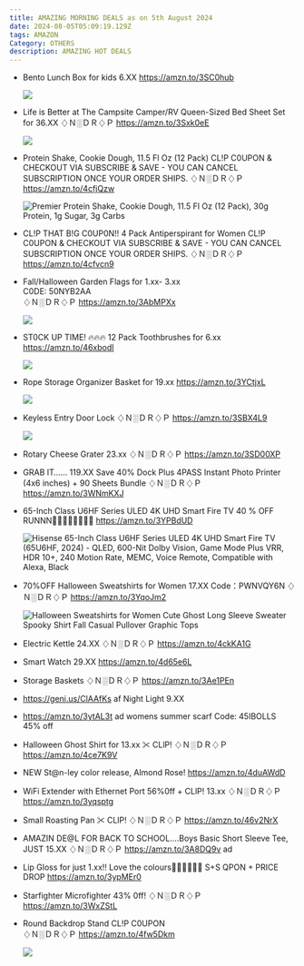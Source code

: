 ```yaml
---
title: AMAZING MORNING DEALS as on 5th August 2024
date: 2024-08-05T05:09:19.129Z
tags: AMAZON
Category: OTHERS
description: AMAZING HOT DEALS
---
```

* Bento Lunch Box for kids 6.XX
  https://amzn.to/3SC0hub<!--StartFragment-->

  ![](https://m.media-amazon.com/images/I/71iLfMdKj4L._AC_SL1500_.jpg)

  <!--EndFragment-->
* Life is Better at The Campsite Camper/RV Queen-Sized Bed Sheet Set for 36.XX
  ♢Ｎ░ＤＲ♢Ｐ
  https://amzn.to/3Sxk0eE<!--StartFragment-->

  ![](https://m.media-amazon.com/images/I/81foshFyXgL._AC_SL1500_.jpg)

  <!--EndFragment-->
* Protein Shake, Cookie Dough, 11.5 Fl Oz (12 Pack)
  CL!P C0UPON & CHECKOUT VIA SUBSCRIBE & SAVE - YOU CAN CANCEL SUBSCRIPTION ONCE YOUR ORDER SHIPS.
  ♢Ｎ░ＤＲ♢Ｐ
  https://amzn.to/4cfjQzw<!--StartFragment-->

  ![Premier Protein Shake, Cookie Dough, 11.5 Fl Oz (12 Pack), 30g Protein, 1g Sugar, 3g Carbs](https://m.media-amazon.com/images/I/81vw8+EonPL._SX679_PIbundle-12,TopRight,0,0_AA679SH20_.jpg)

  <!--EndFragment-->
* CL!P THAT B!G C0UP0N!!
  4 Pack Antiperspirant for Women
  CL!P C0UPON & CHECKOUT VIA SUBSCRIBE & SAVE - YOU CAN CANCEL SUBSCRIPTION ONCE YOUR ORDER SHIPS.
  ♢Ｎ░ＤＲ♢Ｐ
  https://amzn.to/4cfvcn9
* Fall/Halloween Garden Flags for 1.xx- 3.xx\
  C0DE: 50NYB2AA\
  ♢Ｎ░ＤＲ♢Ｐ
  https://amzn.to/3AbMPXx<!--StartFragment-->

  ![](https://m.media-amazon.com/images/I/51K0O9EfmSL._SR400,400_.jpg)

  <!--EndFragment-->
* ST0CK UP TIME! 🔥🔥🔥
  12 Pack Toothbrushes for 6.xx
  https://amzn.to/46xbodI<!--StartFragment-->

  ![](https://m.media-amazon.com/images/I/912IDUOaQdL._AC_SL1500_.jpg)

  <!--EndFragment-->
* Rope Storage Organizer Basket for 19.xx
  https://amzn.to/3YCtjxL<!--StartFragment-->

  ![](https://m.media-amazon.com/images/I/812EwCc-HdL._AC_SL1500_.jpg)

  <!--EndFragment-->
* Keyless Entry Door Lock 
  ♢Ｎ░ＤＲ♢Ｐ
  https://amzn.to/3SBX4L9<!--StartFragment-->

  ![](https://m.media-amazon.com/images/I/61jgj6ShrkL._AC_SL1500_.jpg)

  <!--EndFragment-->
* Rotary Cheese Grater 
  23.xx 
  ♢Ｎ░ＤＲ♢Ｐ
  https://amzn.to/3SD00XP
* GRAB IT…… 
  119.XX
  Save 40% 
  Dock Plus 4PASS Instant Photo Printer (4x6 inches) + 90 Sheets Bundle
  ♢Ｎ░ＤＲ♢Ｐ
  https://amzn.to/3WNmKXJ
* 65-Inch Class U6HF Series ULED 4K UHD Smart Fire TV 40 % OFF RUNNN🏃‍♀🏃‍♀🏃‍♀🏃‍♀
  https://amzn.to/3YPBdUD<!--StartFragment-->

  ![Hisense 65-Inch Class U6HF Series ULED 4K UHD Smart Fire TV (65U6HF, 2024) - QLED, 600-Nit Dolby Vision, Game Mode Plus VRR, HDR 10+, 240 Motion Rate, MEMC, Voice Remote, Compatible with Alexa, Black](https://m.media-amazon.com/images/I/71oAhtaqY1L.__AC_SX300_SY300_QL70_FMwebp_.jpg)

  <!--EndFragment-->
* 70%OFF
  Halloween Sweatshirts for Women 
  17.XX
  Code：PWNVQY6N
  ♢Ｎ░ＤＲ♢Ｐ
  https://amzn.to/3YqoJm2<!--StartFragment-->

  ![Halloween Sweatshirts for Women Cute Ghost Long Sleeve Sweater Spooky Shirt Fall Casual Pullover Graphic Tops](https://m.media-amazon.com/images/I/81FJipgUq0L._AC_SX679_.jpg)

  <!--EndFragment-->
* Electric Kettle
  24.XX
  ♢Ｎ░ＤＲ♢Ｐ
  https://amzn.to/4ckKA1G
* Smart Watch
  29.XX
  https://amzn.to/4d65e6L
* Storage Baskets
  ♢Ｎ░ＤＲ♢Ｐ
  https://amzn.to/3Ae1PEn
* https://geni.us/ClAAfKs    af
  Night Light
  9.XX
* https://amzn.to/3ytAL3t   ad
  womens summer scarf
  Code: 45IBOLLS   45% off
* Halloween Ghost Shirt for 13.xx
  ✂ CLlP! 
  ♢Ｎ░ＤＲ♢Ｐ
  https://amzn.to/4ce7K9V
* NEW St@n-ley color release, Almond Rose!
  https://amzn.to/4duAWdD
* WiFi Extender with Ethernet Port 
  56%0ff + CLlP!  13.xx 
  ♢Ｎ░ＤＲ♢Ｐ
  https://amzn.to/3yqsptg
* Small Roasting Pan 
  ✂ CLlP! 
  ♢Ｎ░ＤＲ♢Ｐ
  https://amzn.to/46v2NrX
* AMAZIN DE@L FOR BACK TO SCHOOL….Boys Basic Short Sleeve Tee, JUST 15.XX
  ♢Ｎ░ＤＲ♢Ｐ
  https://amzn.to/3A8DQ9v    ad
* Lip Gloss for just 1.xx!! Love the colours🏃‍♀🏃‍♀🏃‍♀
  S+S QPON + PRICE DROP
  https://amzn.to/3ypMEr0
* Starfighter Microfighter 
  43% 0ff! 
  ♢Ｎ░ＤＲ♢Ｐ
  https://amzn.to/3WxZStL
* Round Backdrop Stand 
  CL!P C0UPON\
  ♢Ｎ░ＤＲ♢Ｐ
  https://amzn.to/4fw5Dkm<!--StartFragment-->

  ![](https://m.media-amazon.com/images/I/61R3gkaoPbL._AC_SL1100_.jpg)

  <!--EndFragment-->